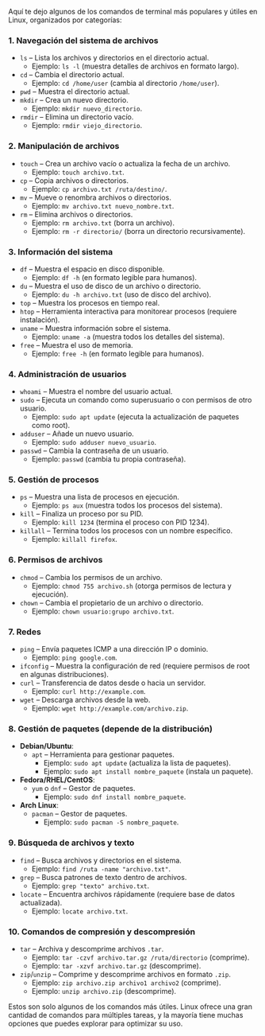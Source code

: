 Aquí te dejo algunos de los comandos de terminal más populares y útiles en Linux, organizados por categorías:

### 1. **Navegación del sistema de archivos**
- `ls` – Lista los archivos y directorios en el directorio actual.
  - Ejemplo: `ls -l` (muestra detalles de archivos en formato largo).
- `cd` – Cambia el directorio actual.
  - Ejemplo: `cd /home/user` (cambia al directorio `/home/user`).
- `pwd` – Muestra el directorio actual.
- `mkdir` – Crea un nuevo directorio.
  - Ejemplo: `mkdir nuevo_directorio`.
- `rmdir` – Elimina un directorio vacío.
  - Ejemplo: `rmdir viejo_directorio`.

### 2. **Manipulación de archivos**
- `touch` – Crea un archivo vacío o actualiza la fecha de un archivo.
  - Ejemplo: `touch archivo.txt`.
- `cp` – Copia archivos o directorios.
  - Ejemplo: `cp archivo.txt /ruta/destino/`.
- `mv` – Mueve o renombra archivos o directorios.
  - Ejemplo: `mv archivo.txt nuevo_nombre.txt`.
- `rm` – Elimina archivos o directorios.
  - Ejemplo: `rm archivo.txt` (borra un archivo).
  - Ejemplo: `rm -r directorio/` (borra un directorio recursivamente).
  
### 3. **Información del sistema**
- `df` – Muestra el espacio en disco disponible.
  - Ejemplo: `df -h` (en formato legible para humanos).
- `du` – Muestra el uso de disco de un archivo o directorio.
  - Ejemplo: `du -h archivo.txt` (uso de disco del archivo).
- `top` – Muestra los procesos en tiempo real.
- `htop` – Herramienta interactiva para monitorear procesos (requiere instalación).
- `uname` – Muestra información sobre el sistema.
  - Ejemplo: `uname -a` (muestra todos los detalles del sistema).
- `free` – Muestra el uso de memoria.
  - Ejemplo: `free -h` (en formato legible para humanos).

### 4. **Administración de usuarios**
- `whoami` – Muestra el nombre del usuario actual.
- `sudo` – Ejecuta un comando como superusuario o con permisos de otro usuario.
  - Ejemplo: `sudo apt update` (ejecuta la actualización de paquetes como root).
- `adduser` – Añade un nuevo usuario.
  - Ejemplo: `sudo adduser nuevo_usuario`.
- `passwd` – Cambia la contraseña de un usuario.
  - Ejemplo: `passwd` (cambia tu propia contraseña).
  
### 5. **Gestión de procesos**
- `ps` – Muestra una lista de procesos en ejecución.
  - Ejemplo: `ps aux` (muestra todos los procesos del sistema).
- `kill` – Finaliza un proceso por su PID.
  - Ejemplo: `kill 1234` (termina el proceso con PID 1234).
- `killall` – Termina todos los procesos con un nombre específico.
  - Ejemplo: `killall firefox`.

### 6. **Permisos de archivos**
- `chmod` – Cambia los permisos de un archivo.
  - Ejemplo: `chmod 755 archivo.sh` (otorga permisos de lectura y ejecución).
- `chown` – Cambia el propietario de un archivo o directorio.
  - Ejemplo: `chown usuario:grupo archivo.txt`.

### 7. **Redes**
- `ping` – Envía paquetes ICMP a una dirección IP o dominio.
  - Ejemplo: `ping google.com`.
- `ifconfig` – Muestra la configuración de red (requiere permisos de root en algunas distribuciones).
- `curl` – Transferencia de datos desde o hacia un servidor.
  - Ejemplo: `curl http://example.com`.
- `wget` – Descarga archivos desde la web.
  - Ejemplo: `wget http://example.com/archivo.zip`.
  
### 8. **Gestión de paquetes (depende de la distribución)**
- **Debian/Ubuntu**:
  - `apt` – Herramienta para gestionar paquetes.
    - Ejemplo: `sudo apt update` (actualiza la lista de paquetes).
    - Ejemplo: `sudo apt install nombre_paquete` (instala un paquete).
- **Fedora/RHEL/CentOS**:
  - `yum` o `dnf` – Gestor de paquetes.
    - Ejemplo: `sudo dnf install nombre_paquete`.
- **Arch Linux**:
  - `pacman` – Gestor de paquetes.
    - Ejemplo: `sudo pacman -S nombre_paquete`.

### 9. **Búsqueda de archivos y texto**
- `find` – Busca archivos y directorios en el sistema.
  - Ejemplo: `find /ruta -name "archivo.txt"`.
- `grep` – Busca patrones de texto dentro de archivos.
  - Ejemplo: `grep "texto" archivo.txt`.
- `locate` – Encuentra archivos rápidamente (requiere base de datos actualizada).
  - Ejemplo: `locate archivo.txt`.

### 10. **Comandos de compresión y descompresión**
- `tar` – Archiva y descomprime archivos `.tar`.
  - Ejemplo: `tar -czvf archivo.tar.gz /ruta/directorio` (comprime).
  - Ejemplo: `tar -xzvf archivo.tar.gz` (descomprime).
- `zip`/`unzip` – Comprime y descomprime archivos en formato `.zip`.
  - Ejemplo: `zip archivo.zip archivo1 archivo2` (comprime).
  - Ejemplo: `unzip archivo.zip` (descomprime).

Estos son solo algunos de los comandos más útiles. Linux ofrece una gran cantidad de comandos para múltiples tareas, y la mayoría tiene muchas opciones que puedes explorar para optimizar su uso.

